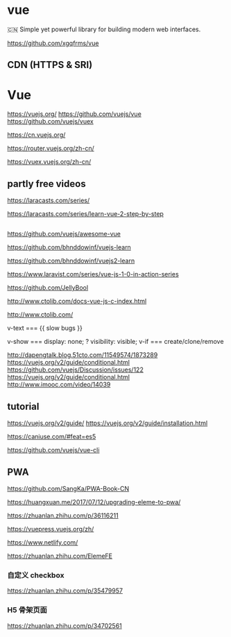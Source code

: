 # vue

:cn: Simple yet powerful library for building modern web interfaces.

https://github.com/xgqfrms/vue


## CDN (HTTPS & SRI)


<script src="https://cdnjs.cloudflare.com/ajax/libs/vue/2.1.4/vue.min.js"></script>
<script src="https://cdnjs.cloudflare.com/ajax/libs/vue/2.1.4/vue.min.js" integrity="sha256-7rvZ8brPuQuaC9GzcDQIheBFtmJSGg9S/MndBv24GtQ=" crossorigin="anonymous"></script>


# Vue

https://vuejs.org/
https://github.com/vuejs/vue
https://github.com/vuejs/vuex


https://cn.vuejs.org/

https://router.vuejs.org/zh-cn/

https://vuex.vuejs.org/zh-cn/



## partly free videos

https://laracasts.com/series/

https://laracasts.com/series/learn-vue-2-step-by-step


##

https://github.com/vuejs/awesome-vue

https://github.com/bhnddowinf/vuejs-learn

https://github.com/bhnddowinf/vuejs2-learn



https://www.laravist.com/series/vue-js-1-0-in-action-series

https://github.com/JellyBool

http://www.ctolib.com/docs-vue-js-c-index.html


http://www.ctolib.com/




v-text === {{ slow bugs }}

v-show === display: none; ? visibility: visible;
v-if === create/clone/remove

http://dapengtalk.blog.51cto.com/11549574/1873289
https://vuejs.org/v2/guide/conditional.html
https://github.com/vuejs/Discussion/issues/122
https://vuejs.org/v2/guide/conditional.html
http://www.imooc.com/video/14039


## tutorial

https://vuejs.org/v2/guide/
https://vuejs.org/v2/guide/installation.html

https://caniuse.com/#feat=es5


https://github.com/vuejs/vue-cli


## PWA

https://github.com/SangKa/PWA-Book-CN

https://huangxuan.me/2017/07/12/upgrading-eleme-to-pwa/


https://zhuanlan.zhihu.com/p/36116211

https://vuepress.vuejs.org/zh/

https://www.netlify.com/


https://zhuanlan.zhihu.com/ElemeFE

### 自定义 checkbox

https://zhuanlan.zhihu.com/p/35479957


### H5 骨架页面

https://zhuanlan.zhihu.com/p/34702561
